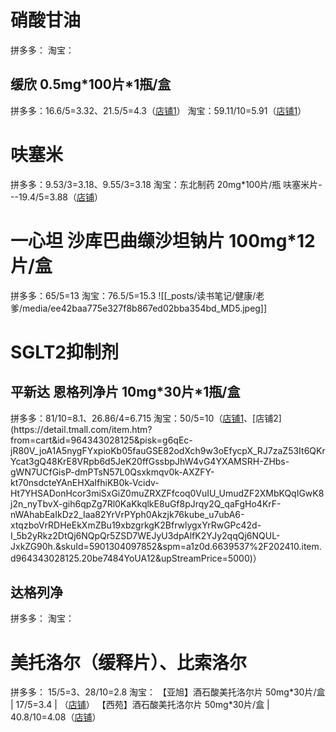 # 硝酸甘油
拼多多：
淘宝：

## 缓欣 0.5mg\*100片\*1瓶/盒
拼多多：16.6/5=3.32、21.5/5=4.3（[店铺1](https://mobile.yangkeduo.com/goods2.html?ps=Gy5CW9GrgW)）
淘宝：59.11/10=5.91（[店铺1](https://detail.tmall.com/item.htm?abbucket=16&id=964647513627&mi_id=sP6hcoDZlq0rVvwc1dY5LtrC2AXfCXNIZCMfb79q6OEzuasf1V9hUxyuExAmg0zjujoSE8G4wgTESFGKgLRnjQDUHoTWONDmdQQLjP_oJkk&ns=1&priceTId=2147807f17552220991538110e12f5&skuId=6070849255421&spm=a21n57.1.hoverItem.2&utparam=%7B%22aplus_abtest%22%3A%2286b1a5c485113ce986bbb3bc60aa1535%22%7D&xxc=taobaoSearch)）

# 呋塞米
拼多多：9.53/3=3.18、9.55/3=3.18
淘宝：东北制药 20mg\*100片/瓶 呋塞米片---19.4/5=3.88（[店铺](https://detail.tmall.com/item.htm?from=cart&id=954669019422&pisk=gqFZDqfAQjqB0TxC1kh246msb2httjS50Sijor4m5cmGXOHmoDzlWc6ABoyUmkHsjGBtnqmUjIM_grdqorqAWm_OdPUtMjj5Vg17WPKxmTm0_cfHty3XmFXIIs7FLKI5V_1VIecVbgZfUyXQJ4uoiVDDIebElqADnoDGtpmKkqxioCbU-DnnoK0DsDDnPqKmSovMt20rPFmmId0nKqonmjmmIwznvqlmmocc8yYu17VvYqMG-IeBHTdCFxouSDRDaU3ZIH4HhCO6SVDTivcki2NE7AouS5BIfz04E7kTqM9sj8y444Z1tCrzozemLS5w2DM-zkk7QgRZZ5U0ec2dvn0UKzExrljB_028-f08LgRt1zoE15llwhmbdzPquSIATuz0y-DUg1--AY3c4kKx-iS7MR-D3A0K80_F8FBqdT5kLlFvHKHOW2o5SAvvHAVr80_F8KpxB4uEVNDG.&skuId=5880404581694&spm=a1z0d.6639537%2F202410.item.d954669019422.20be7484rlgKND&upStreamPrice=1940)）

# 一心坦 沙库巴曲缬沙坦钠片 100mg\*12片/盒
拼多多：65/5=13
淘宝：76.5/5=15.3
![[_posts/读书笔记/健康/老爹/media/ee42baa775e327f8b867ed02bba354bd_MD5.jpeg]]


# SGLT2抑制剂
## 平新达 恩格列净片 10mg\*30片\*1瓶/盒
拼多多：81/10=8.1、26.86/4=6.715
淘宝：50/5=10（[店铺1](https://detail.tmall.com/item.htm?id=950723341791&spm=a1z0d.6639537%2F202410.item.d950723341791.20be74848nEGBO&from=cart&skuId=5865618209216&upStreamPrice=5000&pisk=g5TimmOjk9w7EI4_jjbsfbVyB-iLXN_f3KUAHZBqY9WBWfsAHHf2HpGj1NdVnKvddFh1DtK3iQ9HniG1HtWDHI-t943J1C_fuED-y4KSkahHIPSVbjSF6_ld_hp2DTQfuYH0vrSsrZ9ZtcJKbk5Fdsf4_tJV8B5PMZ5V_ZlhLsf70RJVuXchNsyVgO5a8W5V_ZPN_ZyFYs5bu1zabwlhG9z40rJ2TXfALt7VuKReznVFBKJ68xDEvMODXb5VsGXy_OR9aeuR2l9AKeL65LA3WBBh96LhsGXPvIOy-UAy_U1DlbrcnIxwB69mrvbyVpYc4LkL-Ksk0FQe7vylOnJ9aNLxRW6wVHpNtEM7JttFZd_w7veGowf5qnvtdrW9qBJh2eeLya-WKEjyUvUHhiSP1krrzXafTjLUcosNO6X-EcwG-x4zCwhntu-5b61ZyXc3cHjNO6X-tXqzKG5C_4C..)、[店铺2](https://detail.tmall.com/item.htm?from=cart&id=964343028125&pisk=g6qEc-jR80V_joA1A5nygFYxpioKb05fauGSE82odXch9w3oEfycpX_RJ7zaZ53It6QKrYcat3gQ48KrE8VRpb6d5JeK20ffGssbpJhW4vG4YXAMSRH-ZHbs-gWN7UCfGisP-dmPTsN57L0Qsxkmqv0k-AXZFY-kt70nsdcteYAnEHXaIfhiKB0k-Vcidv-Ht7YHSADonHcor3miSxGiZ0muZRXZFfcoq0VuIU_UmudZF2XMbKQqIGwK8j2n_nyTbvX-gih6qpZg7Rl0KaKkqlkE8uGf8pJrqy2Q_qaFgHo4KrF-nWAhabEaIkDz2_Iaa82YrVrPYph0Akzjk76kube_u7ubA6-xtqzboVrRDHeEkXmZBu19xbzgrkgK2BfrwlygxYrRwGPc42d-I_5b2yRkz2DtQj6NQpQr5ZSD7WEJyU3dpAlfK2YJy2qqQj6NQUL-JxkZG90h.&skuId=5901304097852&spm=a1z0d.6639537%2F202410.item.d964343028125.20be7484YoUA12&upStreamPrice=5000)）

## 达格列净
拼多多：
淘宝：

# 美托洛尔（缓释片）、比索洛尔
拼多多：
	15/5=3、28/10=2.8
淘宝：
	【亚旭】酒石酸美托洛尔片 50mg\*30片/盒 | 17/5=3.4 | （[店铺](https://detail.tmall.com/item.htm?abbucket=16&id=734990576336&mi_id=0000QmNUHSONEIVJQP6N_teJEQGNhlNtR2nnk3Z3cgmK5EI&ns=1&priceTId=214780a217555041920682773e1e68&skuId=5523617893665&spm=a21n57.1.hoverItem.1&utparam=%7B%22aplus_abtest%22%3A%22e188aeade8c8b1e45bb5aba4bee6e31a%22%7D&xxc=taobaoSearch)）
	【西苑】酒石酸美托洛尔片 50mg\*30片/盒 | 40.8/10=4.08（[店铺](https://detail.tmall.com/item.htm?abbucket=16&id=536816373525&mi_id=0000NNG_0KX-t9rM6zr1MNmDUEBH4w06pd81QbEUxjGv0qk&ns=1&priceTId=214780a217555041920682773e1e68&skuId=4803593066498&spm=a21n57.1.hoverItem.3&utparam=%7B%22aplus_abtest%22%3A%22a3bd745dc6c520af1828b0f29f6d8052%22%7D&xxc=taobaoSearch)）
	